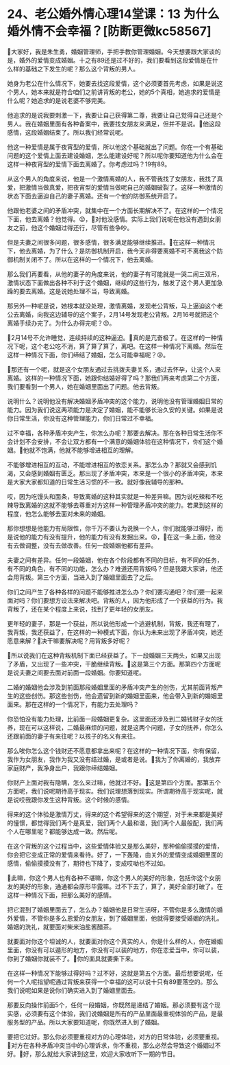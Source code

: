 # 24、老公婚外情心理14堂课：13 为什么婚外情不会幸福？[防断更微kc58567]

🎼大家好，我是朱生勇，婚姻管理师，手把手教你管理婚姻。今天想要跟大家谈的是，婚外的爱情变成婚姻。十之有89还是过不好的，我们要看到这段爱情是在什么样的基础之下发生的呢？那么这个背叛的男人。

她身为老公在什么情况下，她要去找这段爱情，这个必须要首先考虑，如果是说这个男人，她本来就是符合咱们之前讲背叛的老公，她的5个真相，她追求的爱情是什么呢？她追求的是说老婆不够完美。

他追求的是说我要刺激一下，我要让自己获得第二尊，我要让自己觉得自己还是个男人。我在婚姻里面有各种备案中，我要找女朋友来满足，但并不是说。🎼他这段感情，这段婚姻结束了。所以我们经常说呢。

他这一种爱情是属于夜宵型的爱情，所以他这个基础就出了问题。你在一个有基础问题的这个爱情上面去建设婚姻，怎么能建设好呢？所以呢你要知道他为什么会在这样一种夜宵型的爱情下面去离婚了。你考虑过吗？19有89。

从这个男人的角度来说，他是一个激情离婚的人，我不管我找了女朋友，我找了真爱，把激情当做真爱，把夜宵型的爱情当做呢自己的婚姻破裂了。这样一种激情的状态下面去逼迫自己的妻子离婚。还有一个他的防御系统开启了。

他跟他老婆之间的矛盾冲突，就集中在一个方面长期解决不了。在这样的一个情况下面，他去离婚？他觉得。😡，🎼对他没感情。实际上我们说呢在他没有遇到女朋友之前，他这个婚姻过得还行，尽管有些争吵。

但是夫妻之间很多问题，很多感情，很多满足能够继续推进。🎼在这样一种情况下，他去离婚，为了什么？是防御机制开启，我今天非得要离婚不可不离我这个防御机制关闭不了。所以在这样的一个情况下，他去离婚。

那么我们再要看，从他的妻子的角度来说，他的妻子有可能就是一哭二闹三双吊，激情状态下面做出各种不利于这个婚姻，继续的这些行为，触发了这个男人更加急躁的要去离婚。这是说她处理不当，导致离婚。

那另外一种呢是说，她根本就没处理，激情离婚，发现老公背叛，马上逼迫这个老公去离婚，向我这边辅导的这个案子，2月14号发现老公背叛。2月16号就把这个离婚手续办完了。为什么办得完呢？😡。

🎼2月14号不允许睡觉，连续持续的这种逼迫。🎼真的是亢奋极了。在这样的一种情况下呢，这个老公吃不消，算了算了算了，离吧。在这样一种情况下离婚。然后在这样一种情况下面，你们缔结了婚姻，怎么可能幸福呢？😡。

🎼那还有一个呢，就是这个女朋友通过去挑拨夫妻关系，通过去怀孕，让这个人来离婚。这样的一种情况下面，她跟你结婚好得了吗？那我们再来考虑第二个方面，我们要看到一个男人，她在婚姻里面出了问题。他去背叛。

说明什么？说明他没有解决婚姻矛盾冲突的这个能力，说明他没有管理婚姻日常的能力。因为我们说这两项能力是决定了婚姻，能不能够长治久安的关键。如果是说你日常生活，你没有这种管理能力，你们日常过不幸福。

过不幸福，各种矛盾冲突产生，你怎么办呢？那要去解决。那在各种日常生活你不会计划不会安排，不会让双方都有一个满意的婚姻体验在这种情况下，你们这个婚姻。🎼他就不饱满，他就不能够增进相互的理解。

不能够增进相互的互动，不能增进相互的依恋关系。那怎么办？那就又会感到饥渴，又会感到婚姻有匮乏。那出现了矛盾冲突，本来是一个很小的矛盾冲突，本来是大家大家都知道的日常生活习惯的不一致。就好像我辅导的那种。

哎，因为吃馒头和面条，导致离婚的这种其实就是一种差异嘛。因为说吃辣和不吃辣导致离婚的这就不能够去尊重对方这样一种管理矛盾冲突的能力。若果到这样的程度，他怎么能够去面对未来的婚姻。

那你想想是他能力有局限性，你千万不要认为说换一个人，你们就能够过得好，而是说他的能力有没有提升，他的能力有没有发掘出来。😡，🎼在这一条上面，他没有去做调整，没有去做改善。任何一段婚姻他都有差异。

夫妻之间有差异。任何一段婚姻，他在各个阶段都有不同的目标，有不同的任务，有不同的角色，有不同的功能，怎么办？难道还用背叛吗？但是我跟大家讲，他还会用背叛。第三个方面，当进入到了婚姻里面去了之后。

你们之间产生了各种各样的问题不能够推进怎么办？你们要沟通吧？你们要一起来面对吗？你们要想方设法来解决吧。背叛的人，因为他形成了一个获益的行为。我背叛了，还在某个程度上来说，找到了更年轻的女朋友。

更年轻的妻子，那是一个获益，所以说他形成一个逃避机制，背叛，我还有理了，我背叛，我还获益了，在这样的一种模式下面，你认为未来出现了矛盾冲突，她还愿意来解？🎼决干嘛要解决呢？用背叛多好呢？

🎼所以说我们在这种背叛机制下面已经获益了。下一段婚姻三天两头，如果又出现了矛盾，又出现了一些冲突，干脆继续背叛。🎼这是第三个方面。那第四个方面呢是说夫妻之间要去面对前面一段婚姻。你要知道呢。

二婚的婚姻他会涉及到前面那段婚姻里面的矛盾冲突产生的创伤，尤其前面背叛产生的这些创伤。那这些创伤，他会遗留到新的婚姻里面来，他会带入到新的婚姻里面来。那在这样的一个情况下，有能力去处理吗？

你恐怕没有能力处理，比前面一段婚姻更复杂。这里面还涉及到二婚钱财子女的抚养，现在可以这样说，二婚最麻烦的问题，就是这两个问题，子女的抚养，你怎么还跟前面的妻子有来往呢？以孩子的名义有来往。

那么唉你怎么这个钱财还不愿意都拿出来呢？在这样的一种情况下面，你有保留，我作为女朋友，我作为我又没有结过婚，是或者是说。🎼我为了你离婚的，我放弃家庭财产，我净身出户，我跟你缔结婚姻。

你财产上面对我有隐瞒，怎么来过嘛，他就过不好。🎼这是第四个方面。那第五个方面呢，我们说呢期待高于现实。我们说理想落到现实。所谓期待高于现实呢，就是说哎我跟你发生这种背叛。这个时候的感情。

得来的这个体验是激情万丈，得来的这个希望得来的这个期望，对于未来都是美好的憧憬，都觉得我们两个是真爱，我们两个人最和谐，我们两个人最般配，我们两个人在哪里呢？都能够达成一致。然后呢。

在这个背叛的这个过程当中，这些爱情体验又是那么美好，那种偷偷摸摸的爱情，你会把它变成正常的爱情来看待。好了，一下轰隆，由关外的爱情变成婚姻里面的感情，偷偷摸摸没有了，期待也下降了，变成哎呦也不过如。

🎼此嘛，你这个男人也有各种不堪嘛，你这个男人的美好的形象，包括你这个女朋友的美好的形象，通通都会原形毕露嘛。过不下去了，算了，美好全部打破了。在这样一种情况下面，把那么美好的感情。

把它混到了婚姻里面去了，怎么办？婚姻他是日常生活呀，不管你是多么激情的婚外爱情，不管你是多么恩爱的女朋友，到了婚姻里面，他就得要接受婚姻的洗礼。婚姻的洗礼，就要面对柴米油盐酱醋茶。

就要面对你这个坦诚的人，就要面对你这个真实的人，你是什么样的人，你在婚姻里面，你没有可以遁形的地方，你没有可以装的地方，你在恋爱当中，你可以装，你到了婚姻你就装不了。🎼你的面具就要撕下来。

在这样一种情况下能够过得好吗？过不好，这就是第五个方面。最后想要说呢，任何一个人呢指望呢通过背叛来获得一个幸福的这可以说十只有89要落空的。那么我们说呢如果是说你们确实进入到了婚姻里面去。

那要反向操作前面5个，任何一段婚姻，你既然是递结了婚姻。那必须要有这个现实感，必须要有这个体验，我们说婚姻是所有的产品里面最重视体验的产品，是最服务型的产品。所以大家要知道呢，你既然进入到了婚姻。

要把它过好。那么你必须要重视对方的心理体验，对方的日常体验，必须要重视。🎼对方在各种矛盾冲突当中的心理诉求，你不重视，那么必然会导致这个婚姻过不好。🎼好，那么就给大家讲到这里，欢迎大家收听下一期的节目。

